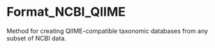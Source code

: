# Format_NCBI_QIIME
Method for creating QIIME-compatible taxonomic databases from any subset of NCBI data. 
